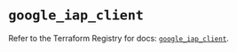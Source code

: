 # `google_iap_client`

Refer to the Terraform Registry for docs: [`google_iap_client`](https://registry.terraform.io/providers/hashicorp/google/6.42.0/docs/resources/iap_client).
